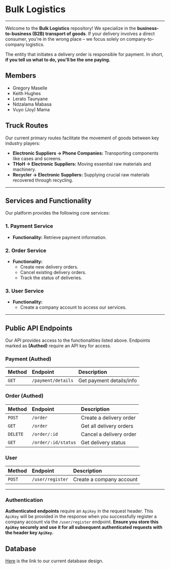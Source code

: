# Bulk Logistics

---

Welcome to the **Bulk Logistics** repository! We specialize in the **business-to-business (B2B) transport of goods**. If your delivery involves a direct consumer, you're in the wrong place – we focus solely on company-to-company logistics.

The entity that initiates a delivery order is responsible for payment. In short, **if you tell us what to do, you'll be the one paying.**


## Members

- Gregory Maselle
- Keith Hughes
- Lerato Taunyane
- Ndzalama Mabasa
- Vuyo (Joy) Mama

## Truck Routes

Our current primary routes facilitate the movement of goods between key industry players:

* **Electronic Suppliers -> Phone Companies:** Transporting components like cases and screens.
* **THoH -> Electronic Suppliers:** Moving essential raw materials and machinery.
* **Recycler -> Electronic Suppliers:** Supplying crucial raw materials recovered through recycling.

---

## Services and Functionality

Our platform provides the following core services:

### 1. Payment Service
* **Functionality:** Retrieve payment information.

### 2. Order Service
* **Functionality:**
    * Create new delivery orders.
    * Cancel existing delivery orders.
    * Track the status of deliveries.

### 3. User Service
* **Functionality:**
    * Create a company account to access our services.

---

## Public API Endpoints

Our API provides access to the functionalities listed above. Endpoints marked as **(Authed)** require an API key for access.

### Payment (Authed)

| Method | Endpoint         | Description           |
| :----- | :--------------- | :-------------------- |
| `GET`  | `/payment/details` | Get payment details/info |

### Order (Authed)

| Method   | Endpoint          | Description            |
| :------- | :---------------- | :--------------------- |
| `POST`   | `/order`          | Create a delivery order |
| `GET`    | `/order`          | Get all delivery orders |
| `DELETE` | `/order/:id`      | Cancel a delivery order |
| `GET`    | `/order/:id/status` | Get delivery status    |

### User

| Method | Endpoint         | Description           |
| :----- | :--------------- | :-------------------- |
| `POST` | `/user/register` | Create a company account |

---

### Authentication

**Authenticated endpoints** require an `ApiKey` in the request header. This `ApiKey` will be provided in the response when you successfully register a company account via the `/user/register` endpoint. **Ensure you store this `ApiKey` securely and use it for all subsequent authenticated requests with the header key `ApiKey`.**

## Database

[Here](https://dbdiagram.io/d/MiniConomy-Bulk-Logistics-6841dcf4ba2a4ac57b0997e1) is the link to our current database design.
